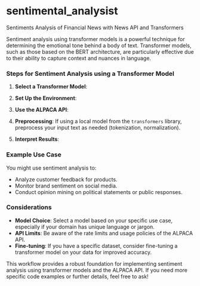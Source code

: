 # sentimental_analysist
Sentiments Analysis of Financial News with News API and Transformers



Sentiment analysis using transformer models is a powerful technique for determining the emotional tone behind a body of text. Transformer models, such as those based on the BERT architecture, are particularly effective due to their ability to capture context and nuances in language.

### Steps for Sentiment Analysis using a Transformer Model

1. **Select a Transformer Model**: 

2. **Set Up the Environment**: 

3. **Use the ALPACA API**:

4. **Preprocessing**: If using a local model from the `transformers` library, preprocess your input text as needed (tokenization, normalization).

5. **Interpret Results**:
### Example Use Case

You might use sentiment analysis to:
- Analyze customer feedback for products.
- Monitor brand sentiment on social media.
- Conduct opinion mining on political statements or public responses.

### Considerations

- **Model Choice**: Select a model based on your specific use case, especially if your domain has unique language or jargon.
- **API Limits**: Be aware of the rate limits and usage policies of the ALPACA API.
- **Fine-tuning**: If you have a specific dataset, consider fine-tuning a transformer model on your data for improved accuracy.

This workflow provides a robust foundation for implementing sentiment analysis using transformer models and the ALPACA API. If you need more specific code examples or further details, feel free to ask!
